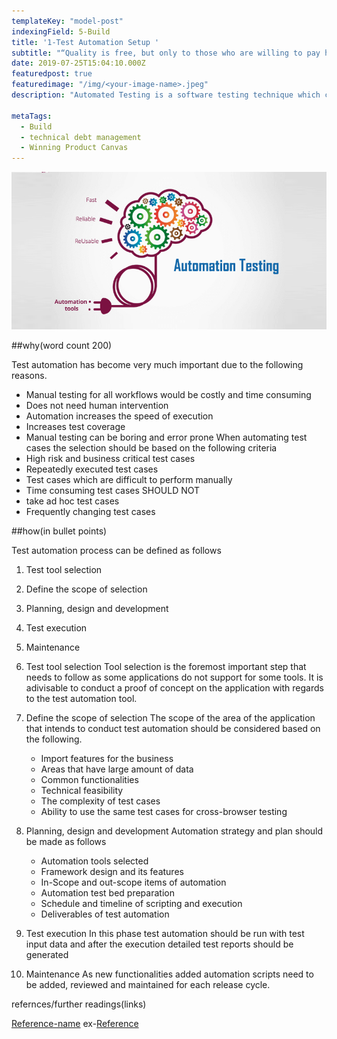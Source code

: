 ```yaml
---
templateKey: "model-post"
indexingField: 5-Build
title: '1-Test Automation Setup '
subtitle: "“Quality is free, but only to those who are willing to pay heavily for it.” – T. DeMarco and T. Lister"
date: 2019-07-25T15:04:10.000Z
featuredpost: true
featuredimage: "/img/<your-image-name>.jpeg"
description: "Automated Testing is a software testing technique which can test and compare the actual outcome against the expected result. Test automation requires considerable about of human involevement until the test suite is created. Once the test suite is created no human intervention is needed. So this reduces the time and cost of testing"

metaTags:
  - Build
  - technical debt management
  - Winning Product Canvas
---
```


![flavor wheel](/img/Automation-testing.png)

##why(word count 200)
<!-- {paragraph} -->
Test automation has become very much important due to the following reasons.
  - Manual testing for all workflows would be costly and time consuming
  - Does not need human intervention 
  - Automation increases the speed of execution
  - Increases test coverage
  - Manual testing can be boring and error prone
When automating test cases the selection should be based on the following criteria
  - High risk and business critical test cases
  - Repeatedly executed test cases
  - Test cases which are difficult to perform manually
  - Time consuming test cases
  SHOULD NOT 
  - take ad hoc test cases
  - Frequently changing test cases

##how(in bullet points)

Test automation process can be defined as follows
  1. Test tool selection
  2. Define the scope of selection
  3. Planning, design and development
  4. Test execution
  5. Maintenance

  1. Test tool selection
    Tool selection is the foremost important step that needs to follow as some applications do not support for some tools. It is adivisable to conduct a proof of concept on the application with regards to the test automation tool.
  2. Define the scope of selection
    The scope of the area of the application that intends to conduct test automation should be considered based on the following.
      - Import features for the business
      - Areas that have large amount of data
      - Common functionalities
      - Technical feasibility
      - The complexity of test cases
      - Ability to use the same test cases for cross-browser testing
  3. Planning, design and development
    Automation strategy and plan should be made as follows
      - Automation tools selected
      - Framework design and its features
      - In-Scope and out-scope items of automation
      - Automation test bed preparation
      - Schedule and timeline of scripting and execution
      - Deliverables of test automation
  4. Test execution
    In this phase test automation should be run with test input data and after the execution detailed test reports should be generated
  5. Maintenance
    As new functionalities added automation scripts need to be added, reviewed and maintained for each release cycle.
    


refernces/further readings(links)

[Reference-name](http://website.com)
ex-[Reference](https://www.guru99.com/automation-testing.html)
